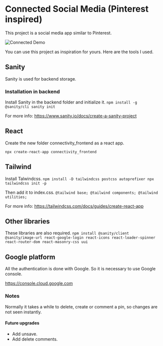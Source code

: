 # Connected Social Media (Pinterest inspired)

This project is a social media app similar to Pinterest.

![Connected Demo](https://user-images.githubusercontent.com/60159818/201227892-696aa222-c3dc-4026-9df0-432d5494ac90.JPG)

You can use this project as inspiration for yours. Here are the tools I used.

## Sanity

Sanity is used for backend storage.

### Installation in backend

Install Sanity in the backend folder and initialize it.
`
npm install -g @sanity/cli
sanity init
`

For more info: <https://www.sanity.io/docs/create-a-sanity-project>

## React

Create the new folder connectivity_frontend as a react app.

`
npx create-react-app connectivity_frontend
`

## Tailwind

Install Talwindcss.
`
npm install -D tailwindcss postcss autoprefixer
npx tailwindcss init -p
`

Then add it to index.css.
`
@tailwind base;
@tailwind components;
@tailwind utilities;
`

For more info: <https://tailwindcss.com/docs/guides/create-react-app>

## Other libraries

These libraries are also required.
`
npm install @sanity/client @sanity/image-url react-google-login react-icons react-loader-spinner react-router-dom react-masonry-css uui
`

## Google platform

All the authentication is done with Google. So it is necessary to use Google console.

<https://console.cloud.google.com>

### Notes

Normally it takes a while to delete, create or comment a pin, so changes are not seen instantly.

#### Future upgrades

- Add unsave.
- Add delete comments.
